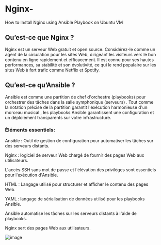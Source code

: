 # Nginx-
How to Install Nginx using Ansible Playbook on Ubuntu VM 

## Qu’est-ce que Nginx ?

Nginx est un serveur Web gratuit et open source. Considérez-le comme un agent de la circulation pour les sites Web, dirigeant les visiteurs vers le bon contenu en ligne rapidement et efficacement. Il est connu pour ses hautes performances, sa stabilité et son évolutivité, ce qui le rend populaire sur les sites Web à fort trafic comme Netflix et Spotify.

## Qu’est-ce qu’Ansible ?

Ansible est comme une partition de chef d'orchestre (playbooks) pour orchestrer des tâches dans la salle symphonique (serveurs) . Tout comme la notation précise de la partition garantit l'exécution harmonieuse d'un morceau musical , les playbooks Ansible garantissent une configuration et un déploiement transparents sur votre infrastructure.

### Éléments essentiels:

Ansible : Outil de gestion de configuration pour automatiser les tâches sur des serveurs distants.

Nginx : logiciel de serveur Web chargé de fournir des pages Web aux utilisateurs.

L'accès SSH sans mot de passe et l'élévation des privilèges sont essentiels pour l'exécution d'Ansible.

HTML : Langage utilisé pour structurer et afficher le contenu des pages Web.

YAML : langage de sérialisation de données utilisé pour les playbooks Ansible.

Ansible automatise les tâches sur les serveurs distants à l'aide de playbooks.

Nginx sert des pages Web aux utilisateurs.


![image](https://github.com/JRMARIEM/Nginx-/assets/161127704/1ff52982-c220-480d-9d9c-b7d2750d07c0)
